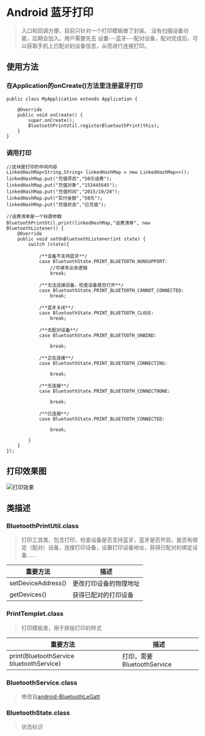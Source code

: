 
# Android 蓝牙打印
> 入口和回调方便，目前只针对一个打印模板做了封装。 没有扫描设备功能，后期会加入。用户需要先去  设置---蓝牙---配对设备，配对完成后，可以获取手机上已配对的设备信息，从而进行连接打印。

## 使用方法

### 在Application的onCreate()方法里注册蓝牙打印
```
public class MyApplication extends Application {

    @Override
    public void onCreate() {
        super.onCreate();
        BluetoothPrintUtil.registerBluetoothPrint(this);
    }
}
```
### 调用打印

```
//这块是打印的中间内容
LinkedHashMap<String,String> linkedHashMap = new LinkedHashMap<>();
linkedHashMap.put("充值项目","50元话费");
linkedHashMap.put("充值对象","153445645");
linkedHashMap.put("充值时间","2015/10/20");
linkedHashMap.put("实付金额","50元");
linkedHashMap.put("充值状态","已充值");

//话费清单是一个标题参数
BluetoothPrintUtil.print(linkedHashMap,"话费清单", new BluetoothListener() {
    @Override
    public void setOnBluetoothListener(int state) {
        switch (state){

            /**设备不支持蓝牙**/
            case BluetoothState.PRINT_BLUETOOTH_NONSUPPORT:
                //可填写业务逻辑
                break;

            /**无法连接设备，检查设备是否打开**/
            case BluetoothState.PRINT_BLUETOOTH_CANNOT_CONNECTED:
                break;

            /**蓝牙关闭**/
            case BluetoothState.PRINT_BLUETOOTH_CLOSE:
                break;

            /**无配对设备**/
            case BluetoothState.PRINT_BLUETOOTH_UNBIND:

                break;

            /**正在连接**/
            case BluetoothState.PRINT_BLUETOOTH_CONNECTING:

                break;

            /**无连接**/
            case BluetoothState.PRINT_BLUETOOTH_CONNECTNONE:

                break;

            /**已连接**/
            case BluetoothState.PRINT_BLUETOOTH_CONNECTED:

                break;

        }
    }
});
```

## 打印效果图

![打印效果](http://7xpu0p.com1.z0.glb.clouddn.com/bluetoothprint.png)

## 类描述

### BluetoothPrintUtil.class
> 打印工具类，包含打印，检查设备是否支持蓝牙，蓝牙是否开启，是否有绑定（配对）设备，连接打印设备，设置打印设备地址，获得已配对的绑定设备......

重要方法  | 描述
------------- | -------------
setDeviceAddress()  | 更改打印设备的物理地址
getDevices()  | 获得已配对的打印设备

### PrintTemplet.class
> 打印模板类，用于排版打印的样式

重要方法  | 描述
------------- | -------------
print(BluetoothService bluetoothService)  | 打印，需要BluetoothService

### BluetoothService.class

> 修改自[android-BluetoothLeGatt](https://github.com/googlesamples/android-BluetoothLeGatt/blob/master/Application/src/main/java/com/example/android/bluetoothlegatt/BluetoothLeService.java)

### BluetoothState.class

> 状态标识
